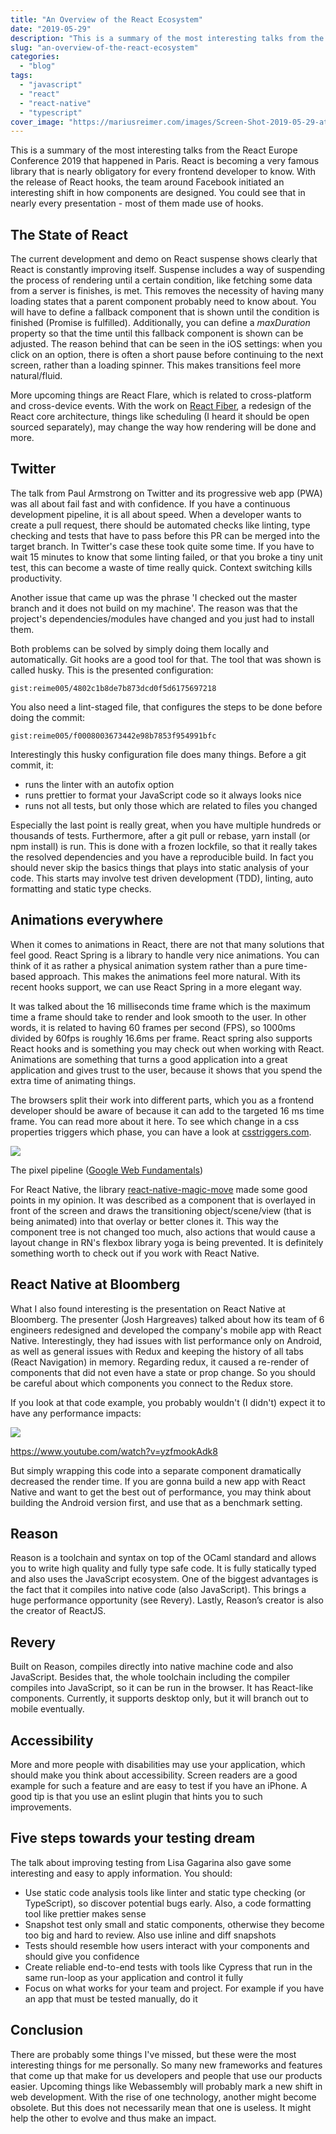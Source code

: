 ```yaml
---
title: "An Overview of the React Ecosystem"
date: "2019-05-29"
description: "This is a summary of the most interesting talks from the React Europe Conference 2019 that happened in Paris. React is becoming a very famous library that is nearly obligatory for every frontend developer to know."
slug: "an-overview-of-the-react-ecosystem"
categories:
  - "blog"
tags:
  - "javascript"
  - "react"
  - "react-native"
  - "typescript"
cover_image: "https://mariusreimer.com/images/Screen-Shot-2019-05-29-at-4.44.23-PM.png"
---
```


This is a summary of the most interesting talks from the React Europe Conference 2019 that happened in Paris. React is becoming a very famous library that is nearly obligatory for every frontend developer to know. With the release of React hooks, the team around Facebook initiated an interesting shift in how components are designed. You could see that in nearly every presentation - most of them made use of hooks.

## The State of React

The current development and demo on React suspense shows clearly that React is constantly improving itself. Suspense includes a way of suspending the process of rendering until a certain condition, like fetching some data from a server is finishes, is met. This removes the necessity of having many loading states that a parent component probably need to know about. You will have to define a fallback component that is shown until the condition is finished (Promise is fulfilled). Additionally, you can define a _maxDuration_ property so that the time until this fallback component is shown can be adjusted. The reason behind that can be seen in the iOS settings: when you click on an option, there is often a short pause before continuing to the next screen, rather than a loading spinner. This makes transitions feel more natural/fluid.

More upcoming things are React Flare, which is related to cross-platform and cross-device events. With the work on [React Fiber](https://github.com/acdlite/react-fiber-architecture/blob/master/README.md), a redesign of the React core architecture, things like scheduling (I heard it should be open sourced separately), may change the way how rendering will be done and more.

## Twitter

The talk from Paul Armstrong on Twitter and its progressive web app (PWA) was all about fail fast and with confidence. If you have a continuous development pipeline, it is all about speed. When a developer wants to create a pull request, there should be automated checks like linting, type checking and tests that have to pass before this PR can be merged into the target branch. In Twitter's case these took quite some time. If you have to wait 15 minutes to know that some linting failed, or that you broke a tiny unit test, this can become a waste of time really quick. Context switching kills productivity.

Another issue that came up was the phrase 'I checked out the master branch and it does not build on my machine'. The reason was that the project's dependencies/modules have changed and you just had to install them.

Both problems can be solved by simply doing them locally and automatically. Git hooks are a good tool for that. The tool that was shown is called husky. This is the presented configuration:

`gist:reime005/4802c1b8de7b873dcd0f5d6175697218`

You also need a lint-staged file, that configures the steps to be done before doing the commit:

`gist:reime005/f0008003673442e98b7853f954991bfc`

Interestingly this husky configuration file does many things. Before a git commit, it:

- runs the linter with an autofix option 
- runs prettier to format your JavaScript code so it always looks nice
- runs not all tests, but only those which are related to files you changed

Especially the last point is really great, when you have multiple hundreds or thousands of tests. Furthermore, after a git pull or rebase, yarn install (or npm install) is run. This is done with a frozen lockfile, so that it really takes the resolved dependencies and you have a reproducible build. In fact you should never skip the basics things that plays into static analysis of your code. This starts may involve test driven development (TDD), linting, auto formatting and static type checks.

## Animations everywhere

When it comes to animations in React, there are not that many solutions that feel good. React Spring is a library to handle very nice animations. You can think of it as rather a physical animation system rather than a pure time-based approach. This makes the animations feel more natural. With its recent hooks support, we can use React Spring in a more elegant way.

It was talked about the 16 milliseconds time frame which is the maximum time a frame should take to render and look smooth to the user. In other words, it is related to having 60 frames per second (FPS), so 1000ms divided by 60fps is roughly 16.6ms per frame. React spring also supports React hooks and is something you may check out when working with React. Animations are something that turns a good application into a great application and gives trust to the user, because it shows that you spend the extra time of animating things.

The browsers split their work into different parts, which you as a frontend developer should be aware of because it can add to the targeted 16 ms time frame. You can read more about it here. To see which change in a css properties triggers which phase, you can have a look at [csstriggers.com](https://csstriggers.com). 

![](/images/frame-full.jpg)

The pixel pipeline ([Google Web Fundamentals](https://developers.google.com/web/fundamentals/performance/rendering/))

For React Native, the library [react-native-magic-move](https://www.google.com/url?sa=t&rct=j&q=&esrc=s&source=web&cd=1&cad=rja&uact=8&ved=2ahUKEwjci_DF-MDiAhVS5eAKHbNsCHgQFjAAegQIABAB&url=https%3A%2F%2Fgithub.com%2FIjzerenHein%2Freact-native-magic-move&usg=AOvVaw3-2ZEnA3XmsvwK88UKuS9h) made some good points in my opinion. It was described as a component that is overlayed in front of the screen and draws the transitioning object/scene/view (that is being animated) into that overlay or better clones it. This way the component tree is not changed too much, also actions that would cause a layout change in RN's flexbox library yoga is being prevented. It is definitely something worth to check out if you work with React Native.

## React Native at Bloomberg

What I also found interesting is the presentation on React Native at Bloomberg. The presenter (Josh Hargreaves) talked about how its team of 6 engineers redesigned and developed the company's mobile app with React Native. Interestingly, they had issues with list performance only on Android, as well as general issues with Redux and keeping the history of all tabs (React Navigation) in memory. Regarding redux, it caused a re-render of components that did not even have a state or prop change. So you should be careful about which components you connect to the Redux store. 

If you look at that code example, you probably wouldn't (I didn't) expect it to have any performance impacts:

![](/images/Screen-Shot-2019-05-29-at-4.35.37-PM.png)

https://www.youtube.com/watch?v=yzfmookAdk8

But simply wrapping this code into a separate component dramatically decreased the render time. If you are gonna build a new app with React Native and want to get the best out of performance, you may think about building the Android version first, and use that as a benchmark setting.

## Reason

Reason is a toolchain and syntax on top of the OCaml standard and allows you to write high quality and fully type safe code. It is fully statically typed and also uses the JavaScript ecosystem. One of the biggest advantages is the fact that it compiles into native code (also JavaScript). This brings a huge performance opportunity (see Revery). Lastly, Reason’s creator is also the creator of ReactJS.

## Revery

Built on Reason, compiles directly into native machine code and also JavaScript. Besides that, the whole toolchain including the compiler compiles into JavaScript, so it can be run in the browser. It has React-like components. Currently, it supports desktop only, but it will branch out to mobile eventually.

## Accessibility

More and more people with disabilities may use your application, which should make you think about accessibility. Screen readers are a good example for such a feature and are easy to test if you have an iPhone. A good tip is that you use an eslint plugin that hints you to such improvements.

## Five steps towards your testing dream

The talk about improving testing from Lisa Gagarina also gave some interesting and easy to apply information. You should:

- Use static code analysis tools like linter and static type checking (or TypeScript), so discover potential bugs early. Also, a code formatting tool like prettier makes sense
- Snapshot test only small and static components, otherwise they become too big and hard to review. Also use inline and diff snapshots
- Tests should resemble how users interact with your components and should give you confidence
- Create reliable end-to-end tests with tools like Cypress that run in the same run-loop as your application and control it fully
- Focus on what works for your team and project. For example if you have an app that must be tested manually, do it

## Conclusion

There are probably some things I've missed, but these were the most interesting things for me personally. So many new frameworks and features that come up that make for us developers and people that use our products easier. Upcoming things like Webassembly will probably mark a new shift in web development. With the rise of one technology, another might become obsolete. But this does not necessarily mean that one is useless. It might help the other to evolve and thus make an impact.
